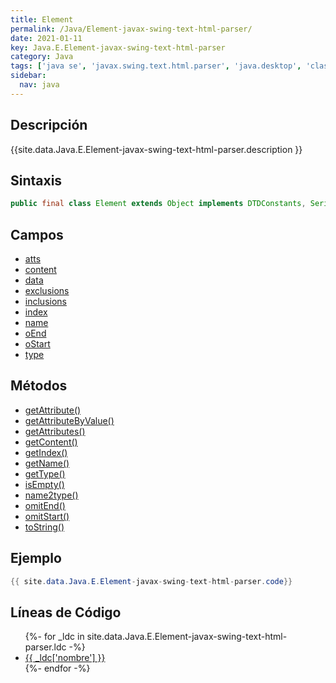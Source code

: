 ```yaml
---
title: Element
permalink: /Java/Element-javax-swing-text-html-parser/
date: 2021-01-11
key: Java.E.Element-javax-swing-text-html-parser
category: Java
tags: ['java se', 'javax.swing.text.html.parser', 'java.desktop', 'clase java', 'Java 1.0']
sidebar: 
  nav: java
---
```


## Descripción
{{site.data.Java.E.Element-javax-swing-text-html-parser.description }}

## Sintaxis
~~~java
public final class Element extends Object implements DTDConstants, Serializable
~~~

## Campos
* [atts](/Java/Element-javax-swing-text-html-parser/atts)
* [content](/Java/Element-javax-swing-text-html-parser/content)
* [data](/Java/Element-javax-swing-text-html-parser/data)
* [exclusions](/Java/Element-javax-swing-text-html-parser/exclusions)
* [inclusions](/Java/Element-javax-swing-text-html-parser/inclusions)
* [index](/Java/Element-javax-swing-text-html-parser/index)
* [name](/Java/Element-javax-swing-text-html-parser/name)
* [oEnd](/Java/Element-javax-swing-text-html-parser/oEnd)
* [oStart](/Java/Element-javax-swing-text-html-parser/oStart)
* [type](/Java/Element-javax-swing-text-html-parser/type)

## Métodos
* [getAttribute()](/Java/Element-javax-swing-text-html-parser/getAttribute)
* [getAttributeByValue()](/Java/Element-javax-swing-text-html-parser/getAttributeByValue)
* [getAttributes()](/Java/Element-javax-swing-text-html-parser/getAttributes)
* [getContent()](/Java/Element-javax-swing-text-html-parser/getContent)
* [getIndex()](/Java/Element-javax-swing-text-html-parser/getIndex)
* [getName()](/Java/Element-javax-swing-text-html-parser/getName)
* [getType()](/Java/Element-javax-swing-text-html-parser/getType)
* [isEmpty()](/Java/Element-javax-swing-text-html-parser/isEmpty)
* [name2type()](/Java/Element-javax-swing-text-html-parser/name2type)
* [omitEnd()](/Java/Element-javax-swing-text-html-parser/omitEnd)
* [omitStart()](/Java/Element-javax-swing-text-html-parser/omitStart)
* [toString()](/Java/Element-javax-swing-text-html-parser/toString)

## Ejemplo
~~~java
{{ site.data.Java.E.Element-javax-swing-text-html-parser.code}}
~~~

## Líneas de Código
<ul>
{%- for _ldc in site.data.Java.E.Element-javax-swing-text-html-parser.ldc -%}
   <li>
       <a href="{{_ldc['url'] }}">{{ _ldc['nombre'] }}</a>
   </li>
{%- endfor -%}
</ul>
